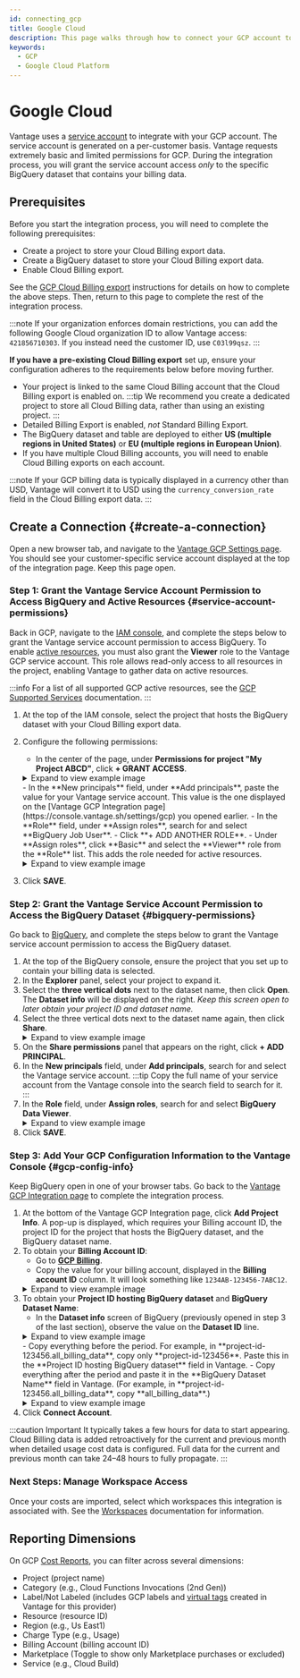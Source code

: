 ```yaml
---
id: connecting_gcp
title: Google Cloud
description: This page walks through how to connect your GCP account to Vantage.
keywords:
  - GCP
  - Google Cloud Platform
---
```


# Google Cloud

Vantage uses a [service account](https://cloud.google.com/iam/docs/service-accounts) to integrate with your GCP account. The service account is generated on a per-customer basis. Vantage requests extremely basic and limited permissions for GCP. During the integration process, you will grant the service account access _only_ to the specific BigQuery dataset that contains your billing data.

## Prerequisites

Before you start the integration process, you will need to complete the following prerequisites:

- Create a project to store your Cloud Billing export data.
- Create a BigQuery dataset to store your Cloud Billing export data.
- Enable Cloud Billing export.

See the [GCP Cloud Billing export](/enabling_gcp_billing_export/) instructions for details on how to complete the above steps. Then, return to this page to complete the rest of the integration process.

:::note
If your organization enforces domain restrictions, you can add the following Google Cloud organization ID to allow Vantage access: `421856710303`. If you instead need the customer ID, use `C03l99qsz`.
:::

**If you have a pre-existing Cloud Billing export** set up, ensure your configuration adheres to the requirements below before moving further.

- Your project is linked to the same Cloud Billing account that the Cloud Billing export is enabled on.
  :::tip
  We recommend you create a dedicated project to store all Cloud Billing data, rather than using an existing project.
  :::
- Detailed Billing Export is enabled, _not_ Standard Billing Export.
- The BigQuery dataset and table are deployed to either **US (multiple regions in United States)** or **EU (multiple regions in European Union)**.
- If you have multiple Cloud Billing accounts, you will need to enable Cloud Billing exports on each account.

:::note
If your GCP billing data is typically displayed in a currency other than USD, Vantage will convert it to USD using the `currency_conversion_rate` field in the Cloud Billing export data.
:::

## Create a Connection {#create-a-connection}

Open a new browser tab, and navigate to the [Vantage GCP Settings page](https://console.vantage.sh/settings/gcp). You should see your customer-specific service account displayed at the top of the integration page. Keep this page open.

### Step 1: Grant the Vantage Service Account Permission to Access BigQuery and Active Resources {#service-account-permissions}

Back in GCP, navigate to the [IAM console](https://console.cloud.google.com/iam-admin/iam), and complete the steps below to grant the Vantage service account permission to access BigQuery. To enable [active resources](/active_resources), you must also grant the **Viewer** role to the Vantage GCP service account. This role allows read-only access to all resources in the project, enabling Vantage to gather data on active resources.

:::info
For a list of all supported GCP active resources, see the [GCP Supported Services](/gcp_supported_services) documentation.
:::

1. At the top of the IAM console, select the project that hosts the BigQuery dataset with your Cloud Billing export data.
2. Configure the following permissions:
   - In the center of the page, under **Permissions for project "My Project ABCD"**, click **+ GRANT ACCESS**.
   <details><summary>Expand to view example image</summary>
   <div>
   <img alt="GCP project permissions menu" width="80%" src="/img/connect-gcp/gcp-project-permissions-menu.png"/> </div>
   </details>
   - In the **New principals** field, under **Add principals**, paste the value for your Vantage service account. This value is the one displayed on the [Vantage GCP Integration page](https://console.vantage.sh/settings/gcp) you opened earlier.
   - In the **Role** field, under **Assign roles**, search for and select **BigQuery Job User**.
   - Click **+ ADD ANOTHER ROLE**.
   - Under **Assign roles**, click **Basic** and select the **Viewer** role from the **Role** list. This adds the role needed for active resources. 
   <details><summary>Expand to view example image</summary>
   <div>
   <img alt="Grant GCP project access" width="80%" src="/img/connect-gcp/gcp-grant-project-access.png"/> </div>
   </details>

3. Click **SAVE**.

### Step 2: Grant the Vantage Service Account Permission to Access the BigQuery Dataset {#bigquery-permissions}

Go back to [BigQuery](https://console.cloud.google.com/bigquery), and complete the steps below to grant the Vantage service account permission to access the BigQuery dataset.

1. At the top of the BigQuery console, ensure the project that you set up to contain your billing data is selected.
2. In the **Explorer** panel, select your project to expand it.
3. Select the **three vertical dots** next to the dataset name, then click **Open**. The **Dataset info** will be displayed on the right. _Keep this screen open to later obtain your project ID and dataset name._
4. Select the three vertical dots next to the dataset name again, then click **Share**.
   <details><summary>Expand to view example image</summary>
   <div>
   <img alt="BigQuery share dataset menu" width="80%" src="/img/connect-gcp/gcp-share-dataset.png"/> </div>
   <p>In this example, <strong>project-id-123456</strong> is the project and <strong>all_billing_data</strong> is the dataset.</p>
   </details>
5. On the **Share permissions** panel that appears on the right, click **+ ADD PRINCIPAL**.
6. In the **New principals** field, under **Add principals**, search for and select the Vantage service account.
   :::tip
   Copy the full name of your service account from the Vantage console into the search field to search for it.
   :::
7. In the **Role** field, under **Assign roles**, search for and select **BigQuery Data Viewer**.
   <details><summary>Expand to view example image</summary>
   <div>
   <img alt="Grant BigQuery dataset access" width="80%" src="/img/connect-gcp/gcp-grant-dataset-access.png"/> </div>
   </details>
8. Click **SAVE**.

### Step 3: Add Your GCP Configuration Information to the Vantage Console {#gcp-config-info}

Keep BigQuery open in one of your browser tabs. Go back to the [Vantage GCP Integration page](https://console.vantage.sh/settings/gcp) to complete the integration process.

1. At the bottom of the Vantage GCP Integration page, click **Add Project Info**. A pop-up is displayed, which requires your Billing account ID, the project ID for the project that hosts the BigQuery dataset, and the BigQuery dataset name.
2. To obtain your **Billing Account ID**:
   - Go to [**GCP Billing**](https://console.cloud.google.com/billing).
   - Copy the value for your billing account, displayed in the **Billing account ID** column. It will look something like `1234AB-123456-7ABC12`.
   <details><summary>Expand to view example image</summary>
   <div>
   <img alt="GCP Billing account ID screen" width="80%" src="/img/connect-gcp/gcp-billing-account-id.png"/> </div>
   </details>
3. To obtain your **Project ID hosting BigQuery dataset** and **BigQuery Dataset Name**:
   - In the **Dataset info** screen of BigQuery (previously opened in step 3 of the last section), observe the value on the **Dataset ID** line.
   <details><summary>Expand to view example image</summary>
   <div>
   <img alt="BigQuery dataset details" width="80%" src="/img/connect-gcp/gcp-dataset-id.png"/> </div>
   </details>
   - Copy everything before the period. For example, in **project-id-123456.all_billing_data**, copy only **project-id-123456**. Paste this in the **Project ID hosting BigQuery dataset** field in Vantage.
   - Copy everything after the period and paste it in the **BigQuery Dataset Name** field in Vantage. (For example, in **project-id-123456.all_billing_data**, copy **all_billing_data**.)
   <details><summary>Expand to view example image</summary>
   <div>
   <img alt="Vantage console configuration" width="80%" src="/img/connect-gcp/gcp-vantage-console.png"/> </div>
   </details>
4. Click **Connect Account**.

:::caution Important
It typically takes a few hours for data to start appearing. Cloud Billing data is added retroactively for the current and previous month when detailed usage cost data is configured. Full data for the current and previous month can take 24–48 hours to fully propagate.
:::

### Next Steps: Manage Workspace Access

Once your costs are imported, select which workspaces this integration is associated with. See the [Workspaces](/workspaces#integration-workspace) documentation for information.

## Reporting Dimensions

On GCP [Cost Reports](/cost_reports), you can filter across several dimensions:

- Project (project name)
- Category (e.g., Cloud Functions Invocations (2nd Gen))
- Label/Not Labeled (includes GCP labels and [virtual tags](/virtual_tagging) created in Vantage for this provider)
- Resource (resource ID)
- Region (e.g., Us East1)
- Charge Type (e.g., Usage)
- Billing Account (billing account ID)
- Marketplace (Toggle to show only Marketplace purchases or excluded) 
- Service (e.g., Cloud Build)
